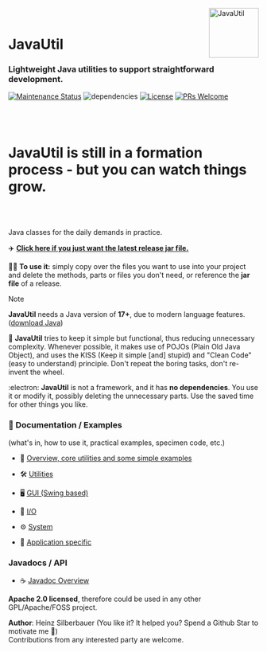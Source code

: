 <img src="https://upload.wikimedia.org/wikipedia/commons/thumb/0/0b/Oxygen480-actions-office-chart-pie.svg/128px-Oxygen480-actions-office-chart-pie.svg.png" 
alt="JavaUtil" align="right" style="right:40px; top:18px; width:100px; border:none;" />

<br />

# JavaUtil 

<h3>Lightweight Java utilities to support straightforward development.</h3>

[![Maintenance Status](https://badgen.net/badge/maintenance/active/green)](https://github.com/openworld42/JavaUtil#maintenance-status)
![dependencies](https://img.shields.io/badge/dependencies-none-orange)
[![License](https://badgen.net/badge/issue/active/blue)](https://github.com/openworld42/JavaUtil/issues)
[![PRs Welcome](https://img.shields.io/badge/PRs-welcome-brightgreen.svg?style=flat-square)](https://makeapullrequest.com) 

<br />
<br />

# JavaUtil is still in a formation process - but you can watch things grow.

<br />
<br />


Java classes for the daily demands in practice. 

:airplane: **[Click here if you just want the latest release jar file.](https://github.com/openworld42/JavaTemplate/blob/master/template_v1.1.0.jar)**

:mechanic: **To use it:** simply copy over the files you want to use into your project and delete the methods, parts or files you don't need, or reference the **jar file** of a release. 

> [!NOTE]
> **JavaUtil** needs a Java version of **17+**, due to modern language features. ([download Java](https://openjdk.org/))

:thinking: **JavaUtil** tries to keep it simple but functional, 
thus reducing unnecessary complexity. Whenever possible, it makes use  of POJOs (Plain Old Java Object), and uses the KISS (Keep it simple [and] stupid) and "Clean Code" (easy to understand) principle. Don't repeat the boring tasks, don't re-invent the wheel. 

:electron: **JavaUtil** is not a framework, and it has **no dependencies**. You use it or modify it, possibly deleting the unnecessary parts. Use the saved time for other things you like.

### :book: Documentation / Examples 
(what's in, how to use it, practical examples, specimen code, etc.)

- :bicyclist: [Overview, core utilities and some simple examples](examples/README.md)<br />

- :hammer_and_wrench: [Utilities](examples/util/README.md)<br />

- :desktop_computer: [GUI (Swing based)](examples/gui/README.md)<br />

- :floppy_disk: [I/O](examples/io/README.md)<br />

- :gear: [System](examples/system/README.md)<br />

- :iphone: [Application specific](examples/app/README.md)<br />


### Javadocs / API

- :coffee: [Javadoc Overview][javadoc_url]<br />


**Apache 2.0 licensed**, therefore could be used in any other GPL/Apache/FOSS project.<br />

**Author**: Heinz Silberbauer  (You like it? It helped you? Spend a Github Star to motivate me **🐳**)<br />
Contributions from any interested party are welcome.

<!-- Repository -->

[repo_url]: https://github.com/openworld42/JavaUtil
[examples_top_url]: https://github.com/openworld42/JavaUtil/tree/master/examples/README.md
[javadoc_url]: https://github.com/openworld42/JavaUtil/tree/master/javadoc/index.html


